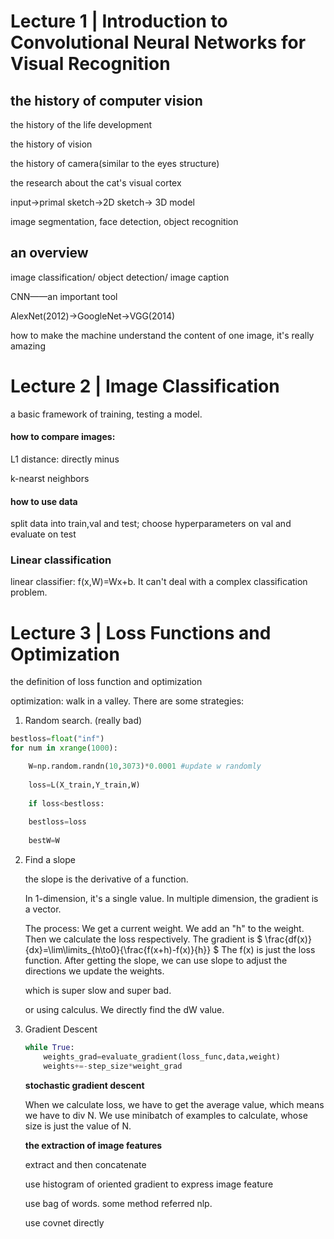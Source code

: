 # Lecture 1 | Introduction to Convolutional Neural Networks for Visual Recognition

## the history of computer vision
the history of the life development

the history of vision

the history of camera(similar to the eyes structure)

the research about the cat's visual cortex

input->primal sketch->2D sketch-> 3D model

image segmentation, face detection, object recognition

## an overview
image classification/ object detection/ image caption

CNN——an important tool

AlexNet(2012)->GoogleNet->VGG(2014)

how to make the machine understand the content of one image, it's really amazing

# Lecture 2 | Image Classification
 a basic framework of training, testing a model.

#### how to compare images:

L1 distance: directly minus 

k-nearst neighbors

#### how to use data

split data into train,val and test; choose hyperparameters on val and evaluate on test

### Linear classification
linear classifier: f(x,W)=Wx+b. It can't deal with a complex classification problem.

# Lecture 3 | Loss Functions and Optimization

the definition of loss function and optimization

optimization: walk in a valley. There are some strategies:

1. Random search. (really bad)
```python
bestloss=float("inf")
for num in xrange(1000):

	W=np.random.randn(10,3073)*0.0001 #update w randomly 
	
	loss=L(X_train,Y_train,W)
		
	if loss<bestloss:
		
	bestloss=loss
		
	bestW=W
```


2. Find a slope

   the slope is the derivative of a function.

   In 1-dimension, it's a single value. In multiple dimension, the gradient is a vector. 

   The process: We get a current weight. We add an "h" to the weight. Then we calculate the loss respectively. The gradient is 
   $
   \frac{df(x)}{dx}=\lim\limits_{h\to0}{\frac{f(x+h)-f(x)}{h}}
   $
    The f(x) is just the loss function. After getting the slope, we can use slope to adjust the directions we update the weights.

   which is super slow and super bad.

   or using calculus. We directly find the dW value.

3. Gradient Descent

   ```python
   while True:
       weights_grad=evaluate_gradient(loss_func,data,weight)
       weights+=-step_size*weight_grad
   ```

   **stochastic gradient descent**

   When we calculate loss, we have to get the average value, which means we have to div N. We use minibatch of examples to calculate, whose size is just the value of N.
   
   **the extraction of image features**
   
   extract and then concatenate
   
   use histogram of oriented gradient to express image feature
   
   use bag of words.  some method referred nlp.
   
   use covnet directly
   
   









